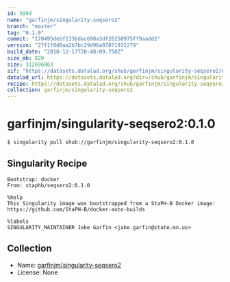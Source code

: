 ```yaml
---
id: 5994
name: "garfinjm/singularity-seqsero2"
branch: "master"
tag: "0.1.0"
commit: "170495debf133bdac698a3df26250975ff9aadd1"
version: "27f1f8d8aa2b7bc29d96a87071932279"
build_date: "2018-12-17T20:48:09.750Z"
size_mb: 820
size: 312696863
sif: "https://datasets.datalad.org/shub/garfinjm/singularity-seqsero2/0.1.0/2018-12-17-170495de-27f1f8d8/27f1f8d8aa2b7bc29d96a87071932279.simg"
datalad_url: https://datasets.datalad.org?dir=/shub/garfinjm/singularity-seqsero2/0.1.0/2018-12-17-170495de-27f1f8d8/
recipe: https://datasets.datalad.org/shub/garfinjm/singularity-seqsero2/0.1.0/2018-12-17-170495de-27f1f8d8/Singularity
collection: garfinjm/singularity-seqsero2
---
```


# garfinjm/singularity-seqsero2:0.1.0

```bash
$ singularity pull shub://garfinjm/singularity-seqsero2:0.1.0
```

## Singularity Recipe

```singularity
Bootstrap: docker
From: staphb/seqsero2:0.1.0

%help
This Singularity image was bootstrapped from a StaPH-B Docker image: https://github.com/StaPH-B/docker-auto-builds

%labels
SINGULARITY_MAINTAINER Jake Garfin <jake.garfin@state.mn.us>
```

## Collection

 - Name: [garfinjm/singularity-seqsero2](https://github.com/garfinjm/singularity-seqsero2)
 - License: None

